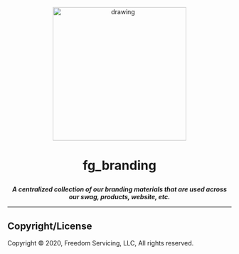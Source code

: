 <p align="center"><img src="https://raw.githubusercontent.com/freedomservicing/fs_branding/master/fs/fs_logo.jpg" alt="drawing" width="300"/></p>

# <p align="center"><b>fg_branding</b></p>
<p align="center"><b><i>A centralized collection of our branding materials that are used across our swag, products, website, etc.</i></b></p>

---

## Copyright/License

Copyright © 2020, Freedom Servicing, LLC, All rights reserved.
